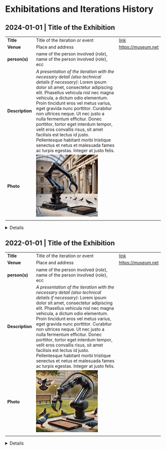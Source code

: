 # Exhibitations and Iterations History

## 2024-01-01 | **Title of the Exhibition**
|    |    |    |
|----|----|----|
| **Title** | Title of the iteration or event | [link](https://linktoiterationifexist.net) |
| **Venue** | Place and address| https://museum.net |
| **person(s)** | name of the person involved (*role*), name of the person involved (*role*), ecc | |
| **Description** | *A presentation of the iteration with the necessary detail (also technical details if necessary)*: Lorem ipsum dolor sit amet, consectetur adipiscing elit. Phasellus vehicula nisl nec magna vehicula, a dictum odio elementum. Proin tincidunt eros vel metus varius, eget gravida nunc porttitor. Curabitur non ultrices neque. Ut nec justo a nulla fermentum efficitur. Donec porttitor, tortor eget interdum tempor, velit eros convallis risus, sit amet facilisis est lectus id justo. Pellentesque habitant morbi tristique senectus et netus et malesuada fames ac turpis egestas. Integer at justo felis. | |
| **Photo** | <img src="images/photo2.png" alt="image of the artwork" height="200"> | |
| | | |

<details>

### Component list (*bit*) 

Technical description, notes and information of the general artworks if needed

| **type** | **name** | **version** | **link** | **requirments** | **note** |
|---|----|----|---|---|---|
| hardware | **FakeArm** | 2 | [ext link]() | | Lorem ipsum dolor sit amet, consectetur adipiscing elit. Vivamus lacinia odio vitae vestibulum. |
| computer system | **Raspberry PI** | 5 | [ext link]() | | |
| firmware | **fakeArmFirmare** | 2 | [repo link](fakeArmFirmware) | | [Python 3.12](link) </br> [pyrobotic library](link) </br> [others](link) | Lorem ipsum dolor sit amet, consectetur adipiscing elit. Vivamus lacinia odio vitae vestibulum. |
| operating system | **Ubuntu** | 24.10 | [ext link]() | |
| ... | ... | ... | ... | ... |

### Technical note, mappings and instructions (*data*)
Technical Notes with pictures
Lorem ipsum dolor sit amet, consectetur adipiscing elit. Phasellus vehicula nisl nec magna vehicula, a dictum odio elementum. Proin tincidunt eros vel metus varius, eget gravida nunc porttitor. Curabitur non ultrices neque. Ut nec justo a nulla fermentum efficitur. Donec porttitor, tortor eget interdum tempor, velit eros convallis risus, sit amet facilisis est lectus id justo. Pellentesque habitant morbi tristique senectus et netus et malesuada fames ac turpis egestas. Integer at justo felis.

<img src="images/photo2.png" alt="image of the artwork" height="200"> <img src="images/photo3.png" alt="image of the artwork" height="200"> 

</details>

## 2022-01-01 | **Title of the Exhibition**
|    |    |    |
|----|----|----|
| **Title** | Title of the iteration or event | [link](https://linktoiterationifexist.net) |
| **Venue** | Place and address| https://museum.net |
| **person(s)** | name of the person involved (*role*), name of the person involved (*role*), ecc | |
| **Description** | *A presentation of the iteration with the necessary detail (also technical details if necessary)*: Lorem ipsum dolor sit amet, consectetur adipiscing elit. Phasellus vehicula nisl nec magna vehicula, a dictum odio elementum. Proin tincidunt eros vel metus varius, eget gravida nunc porttitor. Curabitur non ultrices neque. Ut nec justo a nulla fermentum efficitur. Donec porttitor, tortor eget interdum tempor, velit eros convallis risus, sit amet facilisis est lectus id justo. Pellentesque habitant morbi tristique senectus et netus et malesuada fames ac turpis egestas. Integer at justo felis. | |
| **Photo** | <img src="images/photo.png" alt="image of the artwork" height="200"> | |
| | | |

<details>

### Component list (*bit*) 

Technical description, notes and information of the general artworks if needed

| **type** | **name** | **version** | **link** | **requirments** | **note** |
|---|----|----|---|---|---|
| hardware | **FakeArm** | 1 | [ext link]() | | Lorem ipsum dolor sit amet, consectetur adipiscing elit. Vivamus lacinia odio vitae vestibulum. |
| computer system | **Raspberry PI** | 5 | [ext link]() | | |
| firmware | **fakeArmFirmare** | 1 | [commit link](https://github.com/alessandrofiordelmondo/mdc-template/commit/255c12bfb5746cbc1978f076ae05f1f10b72bb51) | | [Python 3.9](link) </br> [pyrobotic library](link) </br> [others](link) | Lorem ipsum dolor sit amet, consectetur adipiscing elit. Vivamus lacinia odio vitae vestibulum. |
| operating system | **Ubuntu** | 24.10 | [ext link]() | |
| ... | ... | ... | ... | ... |

### Technical note, mappings and instructions (*data*)
Technical Notes with pictures
Lorem ipsum dolor sit amet, consectetur adipiscing elit. Phasellus vehicula nisl nec magna vehicula, a dictum odio elementum. Proin tincidunt eros vel metus varius, eget gravida nunc porttitor. Curabitur non ultrices neque. Ut nec justo a nulla fermentum efficitur. Donec porttitor, tortor eget interdum tempor, velit eros convallis risus, sit amet facilisis est lectus id justo. Pellentesque habitant morbi tristique senectus et netus et malesuada fames ac turpis egestas. Integer at justo felis.

</details>


